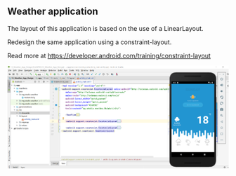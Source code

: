 ## Weather application

The layout of this application is based on the use of a LinearLayout. 

Redesign the same application using a constraint-layout.

Read more at https://developer.android.com/training/constraint-layout

![Design](constraint-layout.PNG)

